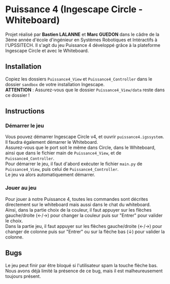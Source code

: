 # Puissance 4 (Ingescape Circle - Whiteboard)

Projet réalisé par **Bastien LALANNE** et **Marc GUEDON** dans le câdre de la 3ème année d'école d'ingénieur en Systèmes Robotiques et Intéractifs à l'UPSSITECH.
Il s'agit du jeu Puissance 4 développé grâce à la plateforme Ingescape Circle et avec le Whiteboard.

## Installation

Copiez les dossiers ```Puissance4_View``` et ```Puissance4_Controller``` dans le dossier ```sandbox``` de votre installation Ingescape. \
**ATTENTION** : Assurez-vous que le dossier ```Puissance4_View/data``` reste dans ce dossier !

## Instructions

### Démarrer le jeu

Vous pouvez démarrer Ingescape Circle v4, et ouvrir ```puissance4.igssystem```. Il faudra également démarrer le Whiteboard. \
Assurez-vous que le port soit le même dans Circle, dans le Whiteboard, ainsi que dans le fichier main de ```Puissance4_View```, et de ```Puissance4_Controller```. \
Pour démarrer le jeu, il faut d'abord exécuter le fichier ```main.py``` de ```Puissance4_View```, puis celui de ```Puissance4_Controller```. \
Le jeu va alors automatiquement démarrer.

### Jouer au jeu

Pour jouer à notre Puissance 4, toutes les commandes sont décrites directement sur le whiteboard mais aussi dans le chat du whiteboard. \
Ainsi, dans la partie choix de la couleur, il faut appuyer sur les flèches gauche/droite (←/→) pour changer la couleur puis sur "Entrer" pour valider le choix. \
Dans la partie jeu, il faut appuyer sur les flèches gauche/droite (←/→) pour changer de colonne puis sur "Entrer" ou sur la flèche bas (↓) pour valider la colonne.

## Bugs

Le jeu peut finir par être bloqué si l'utilisateur spam la touche flèche bas. Nous avons déjà limité la présence de ce bug, mais il est malheureusement toujours présent.